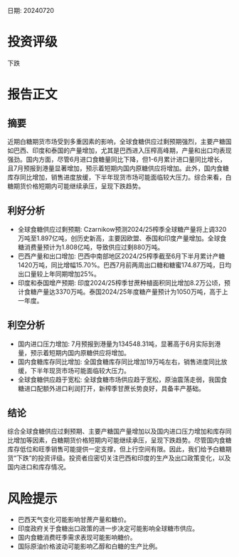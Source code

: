 
日期: 20240720

# 投资评级

下跌

# 报告正文

## 摘要

近期白糖期货市场受到多重因素的影响，全球食糖供应过剩预期强烈，主要产糖国如巴西、印度和泰国的产量增加，尤其是巴西进入压榨高峰期，产量和出口均表现强劲。国内方面，尽管6月进口食糖量同比下降，但1-6月累计进口量同比增长，且7月预报到港量显著增加，预示着短期内国内原糖供应将增加。此外，国内食糖库存同比增加，销售进度放缓，下半年现货市场可能面临较大压力。综合来看，白糖期货价格短期内可能继续承压，呈现下跌趋势。

## 利好分析

* 全球食糖供应过剩预期: Czarnikow预测2024/25榨季全球糖产量将上调320万吨至1.897亿吨，创历史新高，主要因欧盟、泰国和印度产量增加。全球食糖消费量预计为1.808亿吨，导致供应过剩880万吨。
* 巴西产量和出口增加: 巴西中南部地区2024/25榨季截至6月下半月累计产糖1420万吨，同比增幅15.70%。巴西7月前两周出口糖和糖蜜174.87万吨，日均出口量较上年同期增加25%。
* 印度和泰国增产预期: 印度2024/25榨季甘蔗种植面积同比增加8.2万公顷，预计食糖产量达3370万吨。泰国2024/25年度糖产量预计为1050万吨，高于上一年度。

## 利空分析

* 国内进口压力增加: 7月预报到港量为134548.31吨，显著高于6月实际到港量，预示着短期内国内原糖供应将增加。
* 国内食糖库存同比增加: 全国食糖库存同比增加19万吨左右，销售进度同比放缓，下半年现货市场可能面临较大压力。
* 全球食糖供应趋于宽松: 全球食糖市场供应趋于宽松，原油震荡走弱，我国食糖进口配额外进口利润打开，新榨季甘蔗长势良好，具备丰产基础。

## 结论

综合全球食糖供应过剩预期、主要产糖国产量增加以及国内进口压力增加和库存同比增加等因素，白糖期货价格短期内可能继续承压，呈现下跌趋势。尽管国内食糖库存低位和旺季销售可能提供一定支撑，但上行空间有限。因此，我们给予白糖期货“下跌”的投资评级。投资者应密切关注巴西和印度的生产及出口政策变化，以及国内进口和库存情况。

# 风险提示

* 巴西天气变化可能影响甘蔗产量和糖价。
* 印度政府关于食糖出口政策的进一步决定可能影响全球糖市供应。
* 国内食糖消费旺季需求表现可能影响糖价。
* 国际原油价格波动可能影响乙醇和白糖的生产比例。
